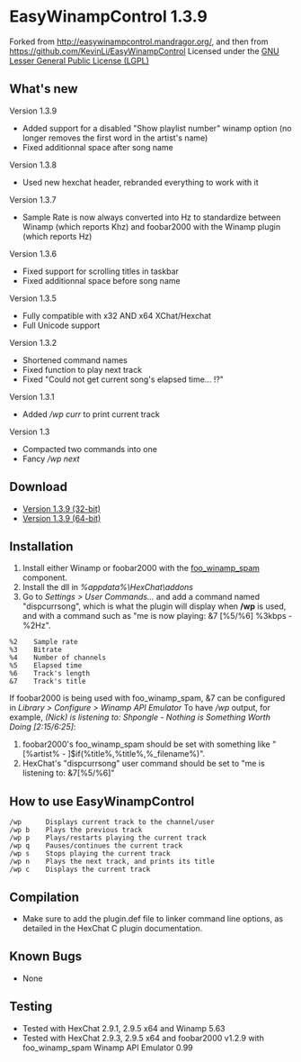 EasyWinampControl 1.3.9
=======================

Forked from <http://easywinampcontrol.mandragor.org/>, and then from <https://github.com/KevinLi/EasyWinampControl>
Licensed under the [GNU Lesser General Public License (LGPL)](https://www.gnu.org/licenses/lgpl.html)

What's new
----------
Version 1.3.9

* Added support for a disabled "Show playlist number" winamp option (no longer removes the first word in the artist's name)
* Fixed additionnal space after song name

Version 1.3.8

* Used new hexchat header, rebranded everything to work with it

Version 1.3.7

* Sample Rate is now always converted into Hz to standardize between Winamp (which reports Khz) and foobar2000 with the Winamp plugin (which reports Hz) 

Version 1.3.6

* Fixed support for scrolling titles in taskbar
* Fixed additionnal space before song name

Version 1.3.5

* Fully compatible with x32 AND x64 XChat/Hexchat
* Full Unicode support

Version 1.3.2

* Shortened command names
* Fixed function to play next track
* Fixed "Could not get current song's elapsed time... !?"

Version 1.3.1

* Added */wp curr* to print current track

Version 1.3

* Compacted two commands into one
* Fancy */wp next*

Download
--------

* [Version 1.3.9 (32-bit)](https://dl.hexchat.net/addons/hexchat_winampctrl_x86.dll)  
* [Version 1.3.9 (64-bit)](https://dl.hexchat.net/addons/hexchat_winampctrl_x64.dll)  

Installation
------------
1. Install either Winamp or foobar2000 with the [foo_winamp_spam](https://github.com/RazielZ/foo_winamp_spam/releases) component.
2. Install the dll in *%appdata%\HexChat\addons*
3. Go to *Settings > User Commands...* and add a command named "dispcurrsong", which is what the plugin will display when **/wp** is used, and with a command such as "me is now playing: &7 [%5/%6] %3kbps - %2Hz".

```
%2    Sample rate  
%3    Bitrate  
%4    Number of channels  
%5    Elapsed time  
%6    Track's length  
&7    Track's title
```

If foobar2000 is being used with foo_winamp_spam, &7 can be configured in *Library > Configure > Winamp API Emulator*
To have */wp* output, for example, *(Nick) is listening to: Shpongle - Nothing is Something Worth Doing [2:15/6:25]*:

1. foobar2000's foo\_winamp\_spam should be set with something like "[%artist% - ]$if(%title%,%title%,%_filename%)".
2. HexChat's "dispcurrsong" user command should be set to "me is listening to: &7[%5/%6]"

How to use EasyWinampControl
----------------------------

```
/wp      Displays current track to the channel/user  
/wp b    Plays the previous track  
/wp p    Plays/restarts playing the current track  
/wp q    Pauses/continues the current track  
/wp s    Stops playing the current track  
/wp n    Plays the next track, and prints its title  
/wp c    Displays the current track
```

Compilation
-----------
* Make sure to add the plugin.def file to linker command line options, as detailed in the HexChat C plugin documentation.

Known Bugs
----------
* None

Testing
-------
* Tested with HexChat 2.9.1, 2.9.5 x64 and Winamp 5.63
* Tested with HexChat 2.9.3, 2.9.5 x64 and foobar2000 v1.2.9 with foo_winamp_spam Winamp API Emulator 0.99
